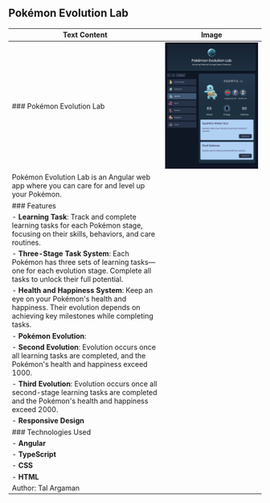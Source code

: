 ## Pokémon Evolution Lab

| Text Content                                                                                       | Image                                                                                             |
|----------------------------------------------------------------------------------------------------|--------------------------------------------------------------------------------------------------|
| ### Pokémon Evolution Lab                                                                          | ![Pokemon Lab Screenshot](./src/assets/pokemon-lab-screen.png)                                   |
| Pokémon Evolution Lab is an Angular web app where you can care for and level up your Pokémon.      |                                                                                                  |
| ### Features                                                                                       |                                                                                                  |
| - **Learning Task**: Track and complete learning tasks for each Pokémon stage, focusing on their skills, behaviors, and care routines. |                                                                                                  |
| - **Three-Stage Task System**: Each Pokémon has three sets of learning tasks—one for each evolution stage. Complete all tasks to unlock their full potential. |                                                                                                  |
| - **Health and Happiness System**: Keep an eye on your Pokémon's health and happiness. Their evolution depends on achieving key milestones while completing tasks. |                                                                                                  |
| - **Pokémon Evolution**:                                                                           |                                                                                                  |
|   - **Second Evolution**: Evolution occurs once all learning tasks are completed, and the Pokémon's health and happiness exceed 1000. |                                                                                                  |
|   - **Third Evolution**: Evolution occurs once all second-stage learning tasks are completed and the Pokémon's health and happiness exceed 2000. |                                                                                                  |
| - **Responsive Design**                                                                            |                                                                                                  |
| ### Technologies Used                                                                              |                                                                                                  |
| - **Angular**                                                                                      |                                                                                                  |
| - **TypeScript**                                                                                   |                                                                                                  |
| - **CSS**                                                                                          |                                                                                                  |
| - **HTML**                                                                                         |                                                                                                  |
| Author: Tal Argaman                                                                                |                                                                                                  |

